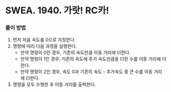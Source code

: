 # SWEA. 1940. 가랏! RC카!

### 풀이 방법 <br>

1. 먼저 처음 속도를 0으로 지정한다.
2. 명령에 따라 다음 과정을 실행한다.
    - 만약 명령이 0인 경우, 기존의 속도만큼 이동 거리에 더한다.
    - 만약 명령이 1인 경우, 기존의 속도에 추가 속도만큼을 더한 수를 이동 거리에 더한다.
    - 만약 명령이 2인 경우, 속도 0과 기존의 속도 - 추가속도 중 큰 수를 이동 거리에 더한다.
3. 명령을 모두 수행한 후 이동 거리를 출력한다.